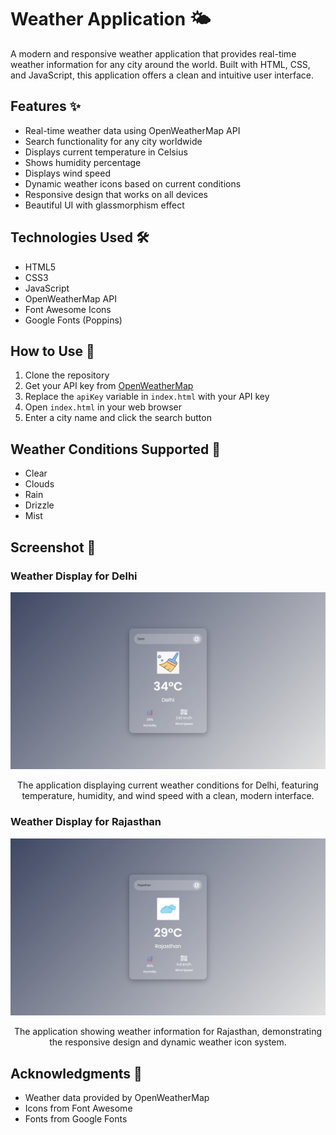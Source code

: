 # Weather Application 🌤️

A modern and responsive weather application that provides real-time weather information for any city around the world. Built with HTML, CSS, and JavaScript, this application offers a clean and intuitive user interface.

## Features ✨

- Real-time weather data using OpenWeatherMap API
- Search functionality for any city worldwide
- Displays current temperature in Celsius
- Shows humidity percentage
- Displays wind speed
- Dynamic weather icons based on current conditions
- Responsive design that works on all devices
- Beautiful UI with glassmorphism effect

## Technologies Used 🛠️

- HTML5
- CSS3
- JavaScript
- OpenWeatherMap API
- Font Awesome Icons
- Google Fonts (Poppins)

## How to Use 🚀

1. Clone the repository
2. Get your API key from [OpenWeatherMap](https://openweathermap.org/api)
3. Replace the `apiKey` variable in `index.html` with your API key
4. Open `index.html` in your web browser
5. Enter a city name and click the search button

## Weather Conditions Supported 🌈

- Clear
- Clouds
- Rain
- Drizzle
- Mist

## Screenshot 📸
### Weather Display for Delhi
<div align="center">
  <img src="Delhi.jpg" alt="Weather website " width="800"/>
  <p>The application displaying current weather conditions for Delhi, featuring temperature, humidity, and wind speed with a clean, modern interface.</p>
</div>

### Weather Display for Rajasthan
<div align="center">
  <img src="raj.jpg" alt="Weather website " width="800"/>
  <p>The application showing weather information for Rajasthan, demonstrating the responsive design and dynamic weather icon system.</p>
</div>



## Acknowledgments 🙏

- Weather data provided by OpenWeatherMap
- Icons from Font Awesome
- Fonts from Google Fonts
